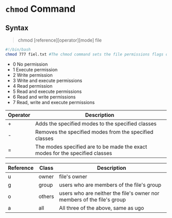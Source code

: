 # ```chmod``` Command

## **Syntax**
>chmod [reference][operator][mode] file

```bash
#!/bin/bash
chmod 777 fiel.txt #The chmod command sets the file permissions flags on a file or folder.
```
>
- 0 No permission
- 1 Execute permission
- 2 Write permission
- 3 Write and execute permissions
- 4 Read permission
- 5 Read and execute permissions
- 6 Read and write permissions
- 7 Read, write and execute permissions

| Operator | Description                                                                  |
| -------- | ---------------------------------------------------------------------------- |
| +        | Adds the specified modes to the specified classes                            |
| -        | Removes the specified modes from the specified classes                       |
| =        | The modes specified are to be made the exact modes for the specified classes |


| Reference | Class  | Description                                                            |
| --------- | ------ | ---------------------------------------------------------------------- |
| u         | owner  | file's owner                                                           |
| g         | group  | users who are members of the file's group                              |
| o         | others | users who are neither the file's owner nor members of the file's group |
| a         | all    | All three of the above, same as ugo                                    |